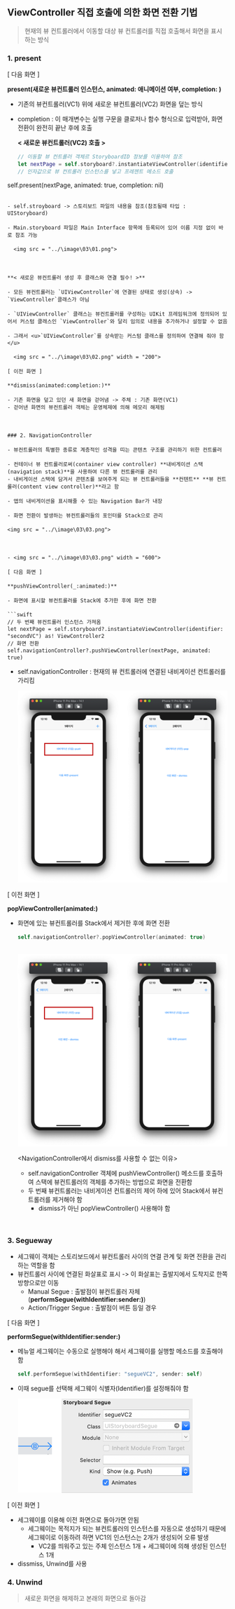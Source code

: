 ## ViewController 직접 호출에 의한 화면 전환 기법

>현재의 뷰 컨트롤러에서 이동할 대상 뷰 컨트롤러를 직접 호출해서 화면을 표시하는 방식



### 1. present

[ 다음 화면 ]

**present(새로운 뷰컨트롤러 인스턴스, animated: 애니메이션 여부, completion: )**

- 기존의 뷰컨트롤러(VC1) 위에 새로운 뷰컨트롤러(VC2) 화면을 덮는 방식

- completion : 이 매개변수는 실행 구문을 클로저나 함수 형식으로 입력받아, 화면 전환이 완전히 끝난 후에 호출

  **< 새로운 뷰컨트롤러(VC2) 호출 >**
  
  ```swift
  // 이동할 뷰 컨트롤러 객체르 StoryboardID 정보를 이용하여 참조
  let nextPage = self.storyboard?.instantiateViewController(identifier: "secondVC") as! ViewController2
  // 인자값으로 뷰 컨트롤러 인스턴스를 넣고 프레젠트 메소드 호출
self.present(nextPage, animated: true, completion: nil)
  ```

  - self.stroyboard -> 스토리보드 파일의 내용을 참조(참조될때 타입 : UIStoryboard)
  
  - Main.storyboard 파일은 Main Interface 항목에 등록되어 있어 이름 지정 없이 바로 참조 가능
  
    <img src = "../\image\03\01.png">
  
  
  
  **< 새로운 뷰컨트롤러 생성 후 클래스와 연결 필수! >**
  
  - 모든 뷰컨트롤러는 `UIViewController`에 연결된 상태로 생성(상속) -> `ViewController`클래스가 아님
  
  - `UIViewController` 클래스는 뷰컨트롤러를 구성하는 UIKit 프레임워크에 정의되어 있어서 커스텀 클래스인 `ViewController`와 달리 임의로 내용을 추가하거나 설정할 수 없음
  
  - 그래서 <u>`UIViewController`를 상속받는 커스텀 클래스를 정의하여 연결해 줘야 함</u>
  
    <img src = "../\image\03\02.png" width = "200">

[ 이전 화면 ]

**dismiss(animated:completion:)**

- 기존 화면을 덮고 있던 새 화면을 걷어냄 -> 주체 : 기존 화면(VC1)
- 걷어낸 화면의 뷰컨트롤러 객체는 운영체제에 의해 메모리 해제됨



### 2. NavigationController

- 뷰컨트롤러의 특별한 종류로 계층적인 성격을 띠는 콘텐츠 구조를 관리하기 위한 컨트롤러

  - 컨테이너 뷰 컨트롤러로써(container view controller) **내비게이션 스택(navigation stack)**을 사용하여 다른 뷰 컨트롤러를 관리
  - 내비게이션 스택에 담겨서 콘텐츠를 보여주게 되는 뷰 컨트롤러들을 **컨텐트** **뷰 컨트롤러(content view controller)**라고 함

- 앱의 내비게이션을 표시해줄 수 있는 Navigation Bar가 내장

- 화면 전환이 발생하는 뷰컨트롤러들의 포인터를 Stack으로 관리

  <img src = "../\image\03\03.png">

  

- <img src = "../\image\03\03.png" width = "600">

[ 다음 화면 ]

**pushViewController(_:animated:)**

- 화면에 표시할 뷰컨트롤러를 Stack에 추가한 후에 화면 전환

  ```swift
  // 두 번째 뷰컨트롤러 인스턴스 가져옴
  let nextPage = self.storyboard?.instantiateViewController(identifier: "secondVC") as! ViewController2
  // 화면 전환
  self.navigationController?.pushViewController(nextPage, animated: true)
  ```

  - self.navigationController : 현재의 뷰 컨트롤러에 연결된 내비게이션 컨트롤러를 가리킴

    <img src = "../\image\03\05.png">

[ 이전 화면 ]

**popViewController(animated:)**

- 화면에 있는 뷰컨트롤러를 Stack에서 제거한 후에 화면 전환

  ```swift
  self.navigationController?.popViewController(animated: true)
  ```

  ​					<img src = "../\image\03\06.png" >

  <NavigationController에서 dismiss를 사용할 수 없는 이유>

  - self.navigationController 객체에 pushViewController() 메소드를 호출하여 스택에 뷰컨트롤러의 객체를 추가하는 방법으로 화면을 전환함
  - 두 번째 뷰컨트롤러는 내비게이션 컨트롤러의 제어 하에 있어 Stack에서 뷰컨트롤러를 제거해야 함
    - dismiss가 아닌 popViewController() 사용해야 함

​	

### 3. Segueway

- 세그웨이 객체는 스토리보드에서 뷰컨트롤러 사이의 연결 관계 및 화면 전환을 관리하는 역할을 함
- 뷰컨트롤러 사이에 연결된 화살표로 표시 -> 이 화살표는 출발지에서 도착지로 한쪽 방향으로만 이동
  - Manual Segue : 출발점이 뷰컨트롤러 자체 (**performSegue(withIdentifier:sender:)**)
  - Action/Trigger Segue : 출발점이 버튼 등일 경우



[ 다음 화면 ]

**performSegue(withIdentifier:sender:)**

- 메뉴얼 세그웨이는 수동으로 실행해야 해서 세그웨이를 실행할 메소드를 호출해야 함

  ```swift
  self.performSegue(withIdentifier: "segueVC2", sender: self)
  ```

- 이때 segue를 선택해 세그웨이 식별자(Identifier)를 설정해줘야 함

  <img src = "../\image\03\08.png" width = "400">

[ 이전 화면 ]

- 세그웨이를 이용해 이전 화면으로 돌아가면 안됨
  - 세그웨이는 목적지가 되는 뷰컨트롤러의 인스턴스를 자동으로 생성하기 때문에 세그웨이로 이동하려 하면 VC1의 인스턴스는 2개가 생성되어 오류 발생
    - VC2를 띄워주고 있는 주체 인스턴스 1개 + 세그웨이에 의해 생성된 인스턴스 1개
- dissmiss, Unwind를 사용

### 4. Unwind

>새로운 화면을 해제하고 본래의 화면으로 돌아감





